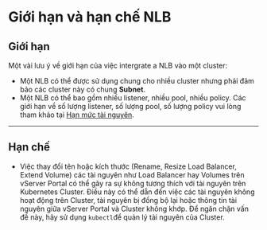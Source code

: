 # Giới hạn và hạn chế NLB

## Giới hạn <a href="#restrictionsandlimitationsnlb-gioihan" id="restrictionsandlimitationsnlb-gioihan"></a>

Một vài lưu ý về giới hạn của việc intergrate a NLB vào một cluster:&#x20;

* Một NLB có thể được sử dụng chung cho nhiều cluster nhưng phải đảm bảo các cluster này có chung **Subnet**.
* Một NLB có thể bao gồm nhiều listener, nhiều pool, nhiều policy. Các giới hạn về số lượng listener, số lượng pool, số lượng policy vui lòng tham khảo tại [Hạn mức tài nguyên](https://docs.vngcloud.vn/pages/viewpage.action?pageId=59802094).

***

## Hạn chế <a href="#restrictionsandlimitationsnlb-hanche" id="restrictionsandlimitationsnlb-hanche"></a>

* Việc thay đổi tên hoặc kích thước (Rename, Resize Load Balancer, Extend Volume) các tài nguyên như Load Balancer hay Volumes trên vServer Portal có thể gây ra sự không tương thích với tài nguyên trên Kubernetes Cluster. Điều này có thể dẫn đến việc các tài nguyên không hoạt động trên Cluster, tài nguyên bị đồng bộ lại hoặc thông tin tài nguyên giữa vServer Portal và Cluster không khớp. Để ngăn chặn vấn đề này, hãy sử dụng `kubectl`để quản lý tài nguyên của Cluster.
